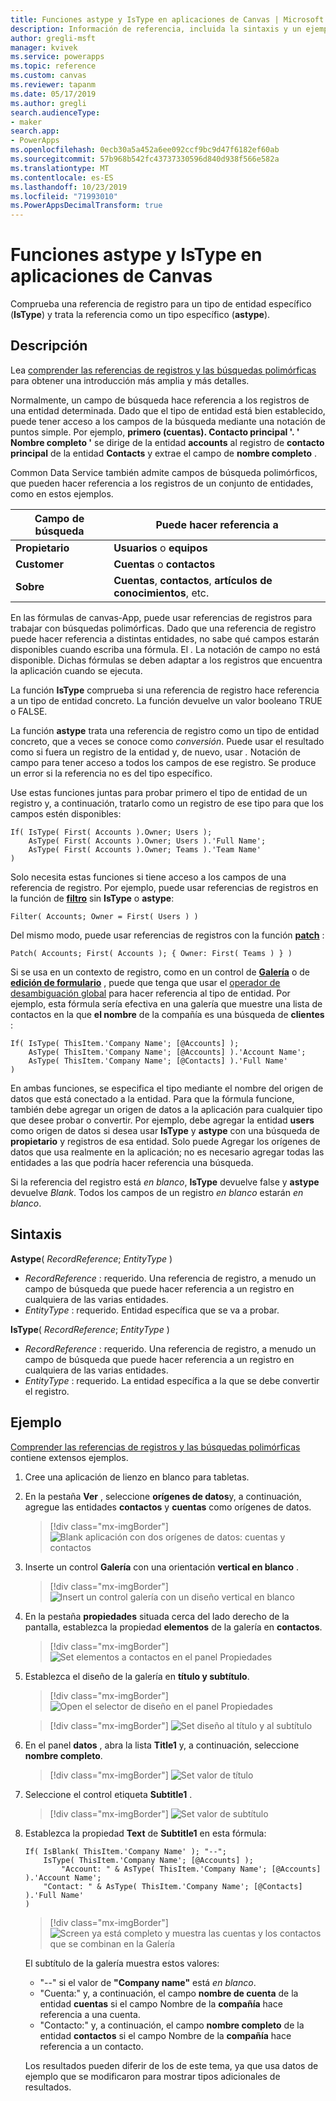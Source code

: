 ```yaml
---
title: Funciones astype y IsType en aplicaciones de Canvas | Microsoft Docs
description: Información de referencia, incluida la sintaxis y un ejemplo, para las funciones astype y IsType en las aplicaciones de Canvas
author: gregli-msft
manager: kvivek
ms.service: powerapps
ms.topic: reference
ms.custom: canvas
ms.reviewer: tapanm
ms.date: 05/17/2019
ms.author: gregli
search.audienceType:
- maker
search.app:
- PowerApps
ms.openlocfilehash: 0ecb30a5a452a6ee092ccf9bc9d47f6182ef60ab
ms.sourcegitcommit: 57b968b542fc43737330596d840d938f566e582a
ms.translationtype: MT
ms.contentlocale: es-ES
ms.lasthandoff: 10/23/2019
ms.locfileid: "71993010"
ms.PowerAppsDecimalTransform: true
---
```

# <a name="astype-and-istype-functions-in-canvas-apps"></a>Funciones astype y IsType en aplicaciones de Canvas

Comprueba una referencia de registro para un tipo de entidad específico (**IsType**) y trata la referencia como un tipo específico (**astype**).

## <a name="description"></a>Descripción

Lea [comprender las referencias de registros y las búsquedas polimórficas](../working-with-references.md) para obtener una introducción más amplia y más detalles.

Normalmente, un campo de búsqueda hace referencia a los registros de una entidad determinada. Dado que el tipo de entidad está bien establecido, puede tener acceso a los campos de la búsqueda mediante una notación de puntos simple. Por ejemplo, **primero (cuentas). Contacto principal '. ' Nombre completo '** se dirige de la entidad **accounts** al registro de **contacto principal** de la entidad **Contacts** y extrae el campo de **nombre completo** .

Common Data Service también admite campos de búsqueda polimórficos, que pueden hacer referencia a los registros de un conjunto de entidades, como en estos ejemplos.

| Campo de búsqueda | Puede hacer referencia a |
|--------------|--------------|
| **Propietario** | **Usuarios** o **equipos** |
| **Customer** | **Cuentas** o **contactos** |
| **Sobre** | **Cuentas**, **contactos**, **artículos de conocimientos**, etc. |

<!--note from editor: Change "Knowledge Articles" to "Knowledge Base articles" if that is what is being referenced.   -->

En las fórmulas de canvas-App, puede usar referencias de registros para trabajar con búsquedas polimórficas. Dado que una referencia de registro puede hacer referencia a distintas entidades, no sabe qué campos estarán disponibles cuando escriba una fórmula. El *.* La notación de campo no está disponible. Dichas fórmulas se deben adaptar a los registros que encuentra la aplicación cuando se ejecuta.

La función **IsType** comprueba si una referencia de registro hace referencia a un tipo de entidad concreto. La función devuelve un valor booleano TRUE o FALSE.

La función **astype** trata una referencia de registro como un tipo de entidad concreto, que a veces se conoce como *conversión*. Puede usar el resultado como si fuera un registro de la entidad y, de nuevo, usar *.* Notación de campo para tener acceso a todos los campos de ese registro. Se produce un error si la referencia no es del tipo específico.

Use estas funciones juntas para probar primero el tipo de entidad de un registro y, a continuación, tratarlo como un registro de ese tipo para que los campos estén disponibles:

```powerapps-comma
If( IsType( First( Accounts ).Owner; Users );
    AsType( First( Accounts ).Owner; Users ).'Full Name';
    AsType( First( Accounts ).Owner; Teams ).'Team Name'
)
```

Solo necesita estas funciones si tiene acceso a los campos de una referencia de registro. Por ejemplo, puede usar referencias de registros en la función de [**filtro**](function-filter-lookup.md) sin **IsType** o **astype**:

```powerapps-comma
Filter( Accounts; Owner = First( Users ) )
```

Del mismo modo, puede usar referencias de registros con la función [**patch**](function-patch.md) :

```powerapps-comma
Patch( Accounts; First( Accounts ); { Owner: First( Teams ) } )
```  

Si se usa en un contexto de registro, como en un control de [**Galería**](../controls/control-gallery.md) o de [**edición de formulario**](../controls/control-form-detail.md) , puede que tenga que usar el [operador de desambiguación global](operators.md#disambiguation-operator) para hacer referencia al tipo de entidad. Por ejemplo, esta fórmula sería efectiva en una galería que muestre una lista de contactos en la que **el nombre** de la compañía es una búsqueda de **clientes** :

```powerapps-comma
If( IsType( ThisItem.'Company Name'; [@Accounts] );
    AsType( ThisItem.'Company Name'; [@Accounts] ).'Account Name';
    AsType( ThisItem.'Company Name'; [@Contacts] ).'Full Name'
)
```

En ambas funciones, se especifica el tipo mediante el nombre del origen de datos que está conectado a la entidad. Para que la fórmula funcione, también debe agregar un origen de datos a la aplicación para cualquier tipo que desee probar o convertir. Por ejemplo, debe agregar la entidad **users** como origen de datos si desea usar **IsType** y **astype** con una búsqueda de **propietario** y registros de esa entidad. Solo puede Agregar los orígenes de datos que usa realmente en la aplicación; no es necesario agregar todas las entidades a las que podría hacer referencia una búsqueda.

Si la referencia del registro está *en blanco*, **IsType** devuelve false y **astype** devuelve *Blank*. Todos los campos de un registro *en blanco* estarán *en blanco*.

## <a name="syntax"></a>Sintaxis

**Astype**( *RecordReference*; *EntityType* )

- *RecordReference* : requerido. Una referencia de registro, a menudo un campo de búsqueda que puede hacer referencia a un registro en cualquiera de las varias entidades.
- *EntityType* : requerido. Entidad específica que se va a probar.

**IsType**( *RecordReference*; *EntityType* )

- *RecordReference* : requerido. Una referencia de registro, a menudo un campo de búsqueda que puede hacer referencia a un registro en cualquiera de las varias entidades.
- *EntityType* : requerido. La entidad específica a la que se debe convertir el registro.

## <a name="example"></a>Ejemplo

[Comprender las referencias de registros y las búsquedas polimórficas](../working-with-references.md) contiene extensos ejemplos.

1. Cree una aplicación de lienzo en blanco para tabletas.

1. En la pestaña **Ver** , seleccione **orígenes de datos**y, a continuación, agregue las entidades **contactos** y **cuentas** como orígenes de datos.
    > [!div class="mx-imgBorder"]
    > ![Blank aplicación con dos orígenes de datos: cuentas y contactos ](media/function-astype-istype/contacts-add-datasources.png)

1. Inserte un control **Galería** con una orientación **vertical en blanco** .

    > [!div class="mx-imgBorder"]
    > ![Insert un control galería con un diseño vertical en blanco ](media/function-astype-istype/contacts-customer-gallery.png)

1. En la pestaña **propiedades** situada cerca del lado derecho de la pantalla, establezca la propiedad **elementos** de la galería en **contactos**.

    > [!div class="mx-imgBorder"]
    > ![Set elementos a contactos en el panel Propiedades ](media/function-astype-istype/contacts-customer-datasource.png)

1. Establezca el diseño de la galería en **título y subtítulo**.

    > [!div class="mx-imgBorder"]
    > ![Open el selector de diseño en el panel Propiedades ](media/function-astype-istype/contacts-customer-layout.png)

    > [!div class="mx-imgBorder"]
    > ![Set diseño al título y al subtítulo ](media/function-astype-istype/contacts-customer-flyout.png)

1. En el panel **datos** , abra la lista **Title1** y, a continuación, seleccione **nombre completo**.

    > [!div class="mx-imgBorder"]
    > ![Set valor de título ](media/function-astype-istype/contacts-customer-title.png)

1. Seleccione el control etiqueta **Subtitle1** .

    > [!div class="mx-imgBorder"]
    > ![Set valor de subtítulo ](media/function-astype-istype/contacts-customer-subtitle.png)

1. Establezca la propiedad **Text** de **Subtitle1** en esta fórmula:

    ```powerapps-comma
    If( IsBlank( ThisItem.'Company Name' ); "--";
        IsType( ThisItem.'Company Name'; [@Accounts] );
            "Account: " & AsType( ThisItem.'Company Name'; [@Accounts] ).'Account Name';
        "Contact: " & AsType( ThisItem.'Company Name'; [@Contacts] ).'Full Name'
    )
    ```

    > [!div class="mx-imgBorder"]
    > ![Screen ya está completo y muestra las cuentas y los contactos que se combinan en la Galería ](media/function-astype-istype/contacts-customer-complete.png)

    El subtítulo de la galería muestra estos valores:
    - "--" si el valor de **"Company name"** está *en blanco*.
    - "Cuenta:" y, a continuación, el campo **nombre de cuenta** de la entidad **cuentas** si el campo Nombre de la **compañía** hace referencia a una cuenta.
    - "Contacto:" y, a continuación, el campo **nombre completo** de la entidad **contactos** si el campo Nombre de la **compañía** hace referencia a un contacto.

    Los resultados pueden diferir de los de este tema, ya que usa datos de ejemplo que se modificaron para mostrar tipos adicionales de resultados.
